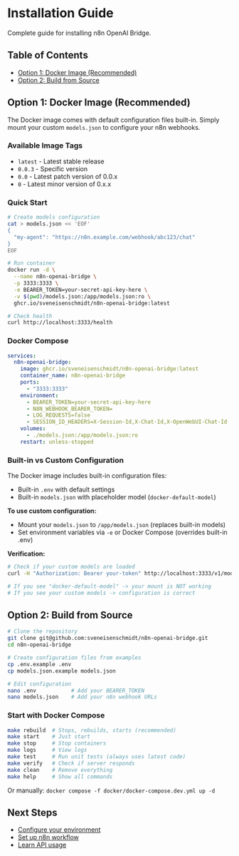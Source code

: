 # Installation Guide

Complete guide for installing n8n OpenAI Bridge.

## Table of Contents

- [Option 1: Docker Image (Recommended)](#option-1-docker-image-recommended)
- [Option 2: Build from Source](#option-2-build-from-source)

## Option 1: Docker Image (Recommended)

The Docker image comes with default configuration files built-in. Simply mount your custom `models.json` to configure your n8n webhooks.

### Available Image Tags

- `latest` - Latest stable release
- `0.0.3` - Specific version
- `0.0` - Latest patch version of 0.0.x
- `0` - Latest minor version of 0.x.x

### Quick Start

```bash
# Create models configuration
cat > models.json << 'EOF'
{
  "my-agent": "https://n8n.example.com/webhook/abc123/chat"
}
EOF

# Run container
docker run -d \
  --name n8n-openai-bridge \
  -p 3333:3333 \
  -e BEARER_TOKEN=your-secret-api-key-here \
  -v $(pwd)/models.json:/app/models.json:ro \
  ghcr.io/sveneisenschmidt/n8n-openai-bridge:latest

# Check health
curl http://localhost:3333/health
```

### Docker Compose

```yaml
services:
  n8n-openai-bridge:
    image: ghcr.io/sveneisenschmidt/n8n-openai-bridge:latest
    container_name: n8n-openai-bridge
    ports:
      - "3333:3333"
    environment:
      - BEARER_TOKEN=your-secret-api-key-here
      - N8N_WEBHOOK_BEARER_TOKEN=
      - LOG_REQUESTS=false
      - SESSION_ID_HEADERS=X-Session-Id,X-Chat-Id,X-OpenWebUI-Chat-Id
    volumes:
      - ./models.json:/app/models.json:ro
    restart: unless-stopped
```

### Built-in vs Custom Configuration

The Docker image includes built-in configuration files:
- Built-in `.env` with default settings
- Built-in `models.json` with placeholder model (`docker-default-model`)

**To use custom configuration:**
- Mount your `models.json` to `/app/models.json` (replaces built-in models)
- Set environment variables via `-e` or Docker Compose (overrides built-in .env)

**Verification:**

```bash
# Check if your custom models are loaded
curl -H "Authorization: Bearer your-token" http://localhost:3333/v1/models

# If you see "docker-default-model" -> your mount is NOT working
# If you see your custom models -> configuration is correct
```

## Option 2: Build from Source

```bash
# Clone the repository
git clone git@github.com:sveneisenschmidt/n8n-openai-bridge.git
cd n8n-openai-bridge

# Create configuration files from examples
cp .env.example .env
cp models.json.example models.json

# Edit configuration
nano .env           # Add your BEARER_TOKEN
nano models.json    # Add your n8n webhook URLs
```

### Start with Docker Compose

```bash
make rebuild  # Stops, rebuilds, starts (recommended)
make start    # Just start
make stop     # Stop containers
make logs     # View logs
make test     # Run unit tests (always uses latest code)
make verify   # Check if server responds
make clean    # Remove everything
make help     # Show all commands
```

Or manually: `docker compose -f docker/docker-compose.dev.yml up -d`

## Next Steps

- [Configure your environment](CONFIGURATION.md)
- [Set up n8n workflow](N8N_SETUP.md)
- [Learn API usage](USAGE.md)
